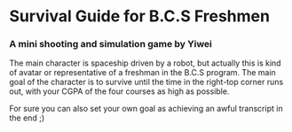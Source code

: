 # Survival Guide for B.C.S Freshmen
### A mini shooting and simulation game by Yiwei

The main character is spaceship driven by a robot, but actually this is kind of avatar or representative of a freshman in the B.C.S program. The main goal of the character is to survive until the time in the right-top corner runs out, with your CGPA of the four courses as high as possible. 

For sure you can also set your own goal as achieving an awful transcript in the end ;)

 	

